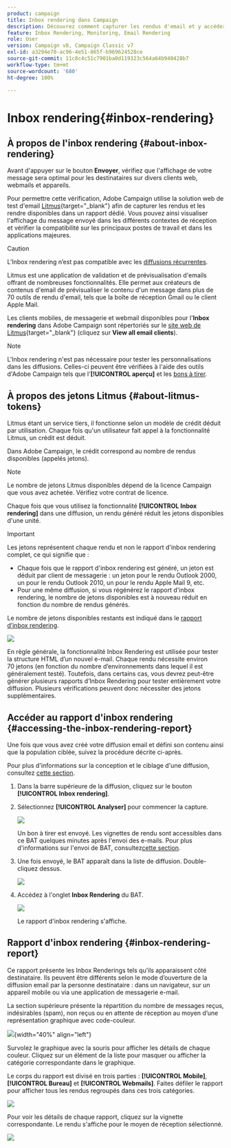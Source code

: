 ```yaml
---
product: campaign
title: Inbox rendering dans Campaign
description: Découvrez comment capturer les rendus d'email et y accéder dans un rapport dédié
feature: Inbox Rendering, Monitoring, Email Rendering
role: User
version: Campaign v8, Campaign Classic v7
exl-id: a3294e70-ac96-4e51-865f-b969624528ce
source-git-commit: 11c8c4c51c7901ba0d119323c564a64b940428b7
workflow-type: tm+mt
source-wordcount: '680'
ht-degree: 100%

---
```


# Inbox rendering{#inbox-rendering}

## À propos de l&#39;inbox rendering {#about-inbox-rendering}

Avant d&#39;appuyer sur le bouton **Envoyer**, vérifiez que l&#39;affichage de votre message sera optimal pour les destinataires sur divers clients web, webmails et appareils.

Pour permettre cette vérification, Adobe Campaign utilise la solution web de test d&#39;email [Litmus](https://litmus.com/email-testing){target="_blank"} afin de capturer les rendus et les rendre disponibles dans un rapport dédié. Vous pouvez ainsi visualiser l&#39;affichage du message envoyé dans les différents contextes de réception et vérifier la compatibilité sur les principaux postes de travail et dans les applications majeures.

>[!CAUTION]
>L’Inbox rendering n’est pas compatible avec les [diffusions récurrentes](../../automation/workflow/recurring-delivery.md).

Litmus est une application de validation et de prévisualisation d&#39;emails offrant de nombreuses fonctionnalités. Elle permet aux créateurs de contenus d&#39;email de prévisualiser le contenu d&#39;un message dans plus de 70 outils de rendu d&#39;email, tels que la boîte de réception Gmail ou le client Apple Mail.

Les clients mobiles, de messagerie et webmail disponibles pour l&#39;**Inbox rendering** dans Adobe Campaign sont répertoriés sur le [site web de Litmus](https://litmus.com/email-testing){target="_blank"} (cliquez sur **View all email clients**).

>[!NOTE]
>
>L&#39;Inbox rendering n&#39;est pas nécessaire pour tester les personnalisations dans les diffusions. Celles-ci peuvent être vérifiées à l&#39;aide des outils d&#39;Adobe Campaign tels que l&#39;**[!UICONTROL aperçu]** et les [bons à tirer](preview-and-proof.md#send-proofs).

## À propos des jetons Litmus {#about-litmus-tokens}

Litmus étant un service tiers, il fonctionne selon un modèle de crédit déduit par utilisation. Chaque fois qu&#39;un utilisateur fait appel à la fonctionnalité Litmus, un crédit est déduit.

Dans Adobe Campaign, le crédit correspond au nombre de rendus disponibles (appelés jetons).

>[!NOTE]
>
>Le nombre de jetons Litmus disponibles dépend de la licence Campaign que vous avez achetée. Vérifiez votre contrat de licence.

Chaque fois que vous utilisez la fonctionnalité **[!UICONTROL Inbox rendering]** dans une diffusion, un rendu généré réduit les jetons disponibles d&#39;une unité.

>[!IMPORTANT]
>
>Les jetons représentent chaque rendu et non le rapport d&#39;inbox rendering complet, ce qui signifie que :
>
>* Chaque fois que le rapport d&#39;inbox rendering est généré, un jeton est déduit par client de messagerie : un jeton pour le rendu Outlook 2000, un pour le rendu Outlook 2010, un pour le rendu Apple Mail 9, etc.
>* Pour une même diffusion, si vous régénérez le rapport d&#39;inbox rendering, le nombre de jetons disponibles est à nouveau réduit en fonction du nombre de rendus générés.
>

Le nombre de jetons disponibles restants est indiqué dans le [rapport d’inbox rendering](#inbox-rendering-report).

![](assets/s_tn_inbox_rendering_tokens.png)

En règle générale, la fonctionnalité Inbox Rendering est utilisée pour tester la structure HTML d’un nouvel e-mail. Chaque rendu nécessite environ 70 jetons (en fonction du nombre d’environnements dans lequel il est généralement testé). Toutefois, dans certains cas, vous devrez peut-être générer plusieurs rapports d’Inbox Rendering pour tester entièrement votre diffusion. Plusieurs vérifications peuvent donc nécessiter des jetons supplémentaires.

## Accéder au rapport d&#39;inbox rendering {#accessing-the-inbox-rendering-report}

Une fois que vous avez créé votre diffusion email et défini son contenu ainsi que la population ciblée, suivez la procédure décrite ci-après.

Pour plus d&#39;informations sur la conception et le ciblage d&#39;une diffusion, consultez [cette section](defining-the-email-content.md).

1. Dans la barre supérieure de la diffusion, cliquez sur le bouton **[!UICONTROL Inbox rendering]**.

1. Sélectionnez **[!UICONTROL Analyser]** pour commencer la capture.

   ![](assets/s_tn_inbox_rendering_button.png)

   Un bon à tirer est envoyé. Les vignettes de rendu sont accessibles dans ce BAT quelques minutes après l&#39;envoi des e-mails. Pour plus d&#39;informations sur l&#39;envoi de BAT, consultez[cette section](preview-and-proof.md#send-proofs).

1. Une fois envoyé, le BAT apparaît dans la liste de diffusion. Double-cliquez dessus.

   ![](assets/s_tn_inbox_rendering_delivery_list.png)

1. Accédez à l&#39;onglet **Inbox Rendering** du BAT.

   ![](assets/s_tn_inbox_rendering_tab.png)

   Le rapport d&#39;inbox rendering s&#39;affiche.

## Rapport d&#39;inbox rendering {#inbox-rendering-report}

Ce rapport présente les Inbox Renderings tels qu’ils apparaissent côté destinataire. Ils peuvent être différents selon le mode d’ouverture de la diffusion email par la personne destinataire : dans un navigateur, sur un appareil mobile ou via une application de messagerie e-mail.

La section supérieure présente la répartition du nombre de messages reçus, indésirables (spam), non reçus ou en attente de réception au moyen d’une représentation graphique avec code-couleur.

![](assets/s_tn_inbox_rendering_summary.png){width="40%" align="left"}

Survolez le graphique avec la souris pour afficher les détails de chaque couleur. Cliquez sur un élément de la liste pour masquer ou afficher la catégorie correspondante dans le graphique.

Le corps du rapport est divisé en trois parties : **[!UICONTROL Mobile]**, **[!UICONTROL Bureau]** et **[!UICONTROL Webmails]**. Faites défiler le rapport pour afficher tous les rendus regroupés dans ces trois catégories.

![](assets/s_tn_inbox_rendering_report.png)

Pour voir les détails de chaque rapport, cliquez sur la vignette correspondante. Le rendu s&#39;affiche pour le moyen de réception sélectionné.

![](assets/s_tn_inbox_rendering_example.png)
